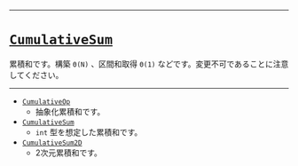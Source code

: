 _____

# [`CumulativeSum`](https://github.com/titan-23/Library_py/blob/main/DataStructures/CumulativeSum)

累積和です。構築 `Θ(N)` 、区間和取得 `Θ(1)` などです。変更不可であることに注意してください。

_____

- [`CumulativeOp`](CumulativeOp.md)
  - 抽象化累積和です。
- [`CumulativeSum`](CumulativeSum)
  - `int` 型を想定した累積和です。
- [`CumulativeSum2D`](CumulativeSum2D)
  - 2次元累積和です。
